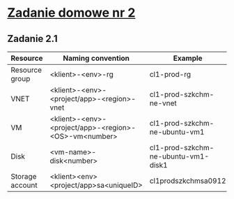 # [Zadanie domowe nr 2](https://szkolachmury.pl/az-303-microsoft-azure-architect-technologies/tydzien-2-application-architecture-patterns-in-azure/praca-domowa/)

## Zadanie 2.1 

| Resource        | Naming convention                                                | Example                              |
|-----------------|------------------------------------------------------------------|--------------------------------------|
| Resource group  | \<klient\>-\<env\>-rg                                            | cl1-prod-rg                          |
| VNET            | \<klient\>-\<env\>-\<project/app\>-\<region\>-vnet               | cl1-prod-szkchm-ne-vnet              |
| VM              | \<klient\>-\<env\>-\<project/app\>-\<region\>-\<OS\>-vm\<number\>| cl1-prod-szkchm-ne-ubuntu-vm1        |
| Disk            | \<vm-name\>-disk\<number\>                                       | cl1-prod-szkchm-ne-ubuntu-vm1-disk1  |
| Storage account | \<klient\>\<env\><project/app>sa\<uniqueID\>                     | cl1prodszkchmsa0912                  |
